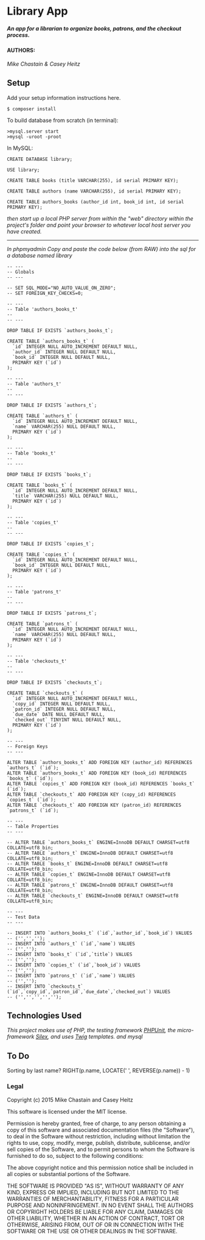 ##
# Library App

##### _An app for a librarian to organize books, patrons, and the checkout process._

#### AUTHORS:
_Mike Chastain & Casey Heitz_


## Setup

Add your setup information instructions here.

```
$ composer install
```
To build database from scratch (in terminal):
```
>mysql.server start
>mysql -uroot -proot
```

In MySQL:

```
CREATE DATABASE library;

USE library;

CREATE TABLE books (title VARCHAR(255), id serial PRIMARY KEY);

CREATE TABLE authors (name VARCHAR(255), id serial PRIMARY KEY);

CREATE TABLE authors_books (author_id int, book_id int, id serial PRIMARY KEY);
```
_then start up a local PHP server from within the "web" directory within the project's folder and point your browser to whatever local host server you have created._  

---
_In phpmyadmin Copy and paste the code below (from RAW) into the sql for a database named library_

```
-- ---
-- Globals
-- ---

-- SET SQL_MODE="NO_AUTO_VALUE_ON_ZERO";
-- SET FOREIGN_KEY_CHECKS=0;

-- ---
-- Table 'authors_books_t'
--
-- ---

DROP TABLE IF EXISTS `authors_books_t`;

CREATE TABLE `authors_books_t` (
  `id` INTEGER NULL AUTO_INCREMENT DEFAULT NULL,
  `author_id` INTEGER NULL DEFAULT NULL,
  `book_id` INTEGER NULL DEFAULT NULL,
  PRIMARY KEY (`id`)
);

-- ---
-- Table 'authors_t'
--
-- ---

DROP TABLE IF EXISTS `authors_t`;

CREATE TABLE `authors_t` (
  `id` INTEGER NULL AUTO_INCREMENT DEFAULT NULL,
  `name` VARCHAR(255) NULL DEFAULT NULL,
  PRIMARY KEY (`id`)
);

-- ---
-- Table 'books_t'
--
-- ---

DROP TABLE IF EXISTS `books_t`;

CREATE TABLE `books_t` (
  `id` INTEGER NULL AUTO_INCREMENT DEFAULT NULL,
  `title` VARCHAR(255) NULL DEFAULT NULL,
  PRIMARY KEY (`id`)
);

-- ---
-- Table 'copies_t'
--
-- ---

DROP TABLE IF EXISTS `copies_t`;

CREATE TABLE `copies_t` (
  `id` INTEGER NULL AUTO_INCREMENT DEFAULT NULL,
  `book_id` INTEGER NULL DEFAULT NULL,
  PRIMARY KEY (`id`)
);

-- ---
-- Table 'patrons_t'
--
-- ---

DROP TABLE IF EXISTS `patrons_t`;

CREATE TABLE `patrons_t` (
  `id` INTEGER NULL AUTO_INCREMENT DEFAULT NULL,
  `name` VARCHAR(255) NULL DEFAULT NULL,
  PRIMARY KEY (`id`)
);

-- ---
-- Table 'checkouts_t'
--
-- ---

DROP TABLE IF EXISTS `checkouts_t`;

CREATE TABLE `checkouts_t` (
  `id` INTEGER NULL AUTO_INCREMENT DEFAULT NULL,
  `copy_id` INTEGER NULL DEFAULT NULL,
  `patron_id` INTEGER NULL DEFAULT NULL,
  `due_date` DATE NULL DEFAULT NULL,
  `checked_out` TINYINT NULL DEFAULT NULL,
  PRIMARY KEY (`id`)
);

-- ---
-- Foreign Keys
-- ---

ALTER TABLE `authors_books_t` ADD FOREIGN KEY (author_id) REFERENCES `authors_t` (`id`);
ALTER TABLE `authors_books_t` ADD FOREIGN KEY (book_id) REFERENCES `books_t` (`id`);
ALTER TABLE `copies_t` ADD FOREIGN KEY (book_id) REFERENCES `books_t` (`id`);
ALTER TABLE `checkouts_t` ADD FOREIGN KEY (copy_id) REFERENCES `copies_t` (`id`);
ALTER TABLE `checkouts_t` ADD FOREIGN KEY (patron_id) REFERENCES `patrons_t` (`id`);

-- ---
-- Table Properties
-- ---

-- ALTER TABLE `authors_books_t` ENGINE=InnoDB DEFAULT CHARSET=utf8 COLLATE=utf8_bin;
-- ALTER TABLE `authors_t` ENGINE=InnoDB DEFAULT CHARSET=utf8 COLLATE=utf8_bin;
-- ALTER TABLE `books_t` ENGINE=InnoDB DEFAULT CHARSET=utf8 COLLATE=utf8_bin;
-- ALTER TABLE `copies_t` ENGINE=InnoDB DEFAULT CHARSET=utf8 COLLATE=utf8_bin;
-- ALTER TABLE `patrons_t` ENGINE=InnoDB DEFAULT CHARSET=utf8 COLLATE=utf8_bin;
-- ALTER TABLE `checkouts_t` ENGINE=InnoDB DEFAULT CHARSET=utf8 COLLATE=utf8_bin;

-- ---
-- Test Data
-- ---

-- INSERT INTO `authors_books_t` (`id`,`author_id`,`book_id`) VALUES
-- ('','','');
-- INSERT INTO `authors_t` (`id`,`name`) VALUES
-- ('','');
-- INSERT INTO `books_t` (`id`,`title`) VALUES
-- ('','');
-- INSERT INTO `copies_t` (`id`,`book_id`) VALUES
-- ('','');
-- INSERT INTO `patrons_t` (`id`,`name`) VALUES
-- ('','');
-- INSERT INTO `checkouts_t` (`id`,`copy_id`,`patron_id`,`due_date`,`checked_out`) VALUES
-- ('','','','','');

```
## Technologies Used

_This project makes use of PHP, the testing framework [PHPUnit](https://phpunit.de/), the micro-framework [Silex](http://silex.sensiolabs.org/), and uses [Twig](http://twig.sensiolabs.org/) templates. and mysql_

## To Do

Sorting by last name?
RIGHT(p.name, LOCATE(' ', REVERSE(p.name)) - 1)


### Legal



Copyright (c) 2015 Mike Chastain and Casey Heitz

This software is licensed under the MIT license.

Permission is hereby granted, free of charge, to any person obtaining a copy
of this software and associated documentation files (the "Software"), to deal
in the Software without restriction, including without limitation the rights
to use, copy, modify, merge, publish, distribute, sublicense, and/or sell
copies of the Software, and to permit persons to whom the Software is
furnished to do so, subject to the following conditions:

The above copyright notice and this permission notice shall be included in
all copies or substantial portions of the Software.

THE SOFTWARE IS PROVIDED "AS IS", WITHOUT WARRANTY OF ANY KIND, EXPRESS OR
IMPLIED, INCLUDING BUT NOT LIMITED TO THE WARRANTIES OF MERCHANTABILITY,
FITNESS FOR A PARTICULAR PURPOSE AND NONINFRINGEMENT. IN NO EVENT SHALL THE
AUTHORS OR COPYRIGHT HOLDERS BE LIABLE FOR ANY CLAIM, DAMAGES OR OTHER
LIABILITY, WHETHER IN AN ACTION OF CONTRACT, TORT OR OTHERWISE, ARISING FROM,
OUT OF OR IN CONNECTION WITH THE SOFTWARE OR THE USE OR OTHER DEALINGS IN
THE SOFTWARE.
